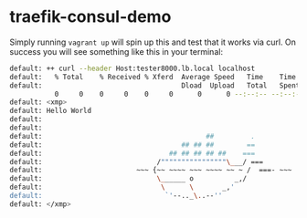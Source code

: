 # traefik-consul-demo

Simply running `vagrant up` will spin up this and test that it works via curl.
On success you will see something like this in your terminal:

```bash
default: ++ curl --header Host:tester8000.lb.local localhost
default:   % Total    % Received % Xferd  Average Speed   Time    Time     Time  Current
default:                                  Dload  Upload   Total   Spent    Left  Speed
           0     0    0     0    0     0      0      0 --:--:-- --:--:-- --:--:--     0
default: <xmp>
default: Hello World
default:
default:
default:                                        ##         .
default:                                  ## ## ##        ==
default:                               ## ## ## ## ##    ===
default:                            /""""""""""""""""\___/ ===
default:                       ~~~ {~~ ~~~~ ~~~ ~~~~ ~~ ~ /  ===- ~~~
default:                            \______ o          _,/
default:                             \      \       _,'
default:                              `'--.._\..--''
default: </xmp>
```

